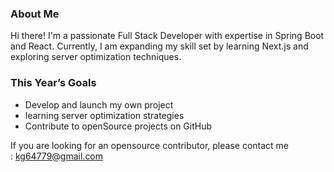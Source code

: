 ### **About Me**

Hi there! I'm a passionate Full Stack Developer with expertise in Spring Boot and React. Currently, I am expanding my skill set by learning Next.js and exploring server optimization techniques.

### **This Year’s Goals**

- Develop and launch my own project
- learning server optimization strategies
- Contribute to openSource projects on GitHub

If you are looking for an opensource contributor, please contact me <br>
: kg64779@gmail.com

